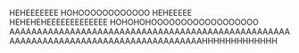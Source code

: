 HEHEEEEEEE HOHOOOOOOOOOOOO
HEHEEEEE HEHEHEHEEEEEEEEEEEEE HOHOHOHOOOOOOOOOOOOOOOOOO
AAAAAAAAAAAAAAAAAAAAAAAAAAAAAAAAAAAAAAAAAAAAAAAAAAAAAAAAAAAAAAAAAAAAAAAAAAAAAAAAAAAAAAHHHHHHHHHHHHH